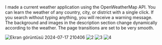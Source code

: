 I made a current weather application using the OpenWeatherMap API.
You can learn the weather of any country, city, or district with a single click. If you search without typing anything, you will receive a warning message. The background and images in the description section change dynamically according to the weather. The page transitions are set to be very smooth.

![Ekran görüntüsü 2024-07-17 210406](https://github.com/user-attachments/assets/5f9952b9-b1f2-4545-8207-14a26f0c7f81)
![2](https://github.com/user-attachments/assets/12d1d18e-f4a7-408e-b9d6-45ec87fa101f)
![3](https://github.com/user-attachments/assets/8ad0e012-c7c9-443a-96e8-0b93e175bdd1)
![4](https://github.com/user-attachments/assets/202b5784-0c5a-4dd8-83fc-2089f515c85c)
